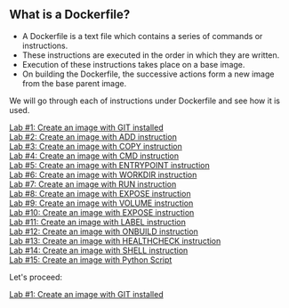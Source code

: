 ## What is a Dockerfile?

- A Dockerfile is a text file which contains a series of commands or instructions. 
- These instructions are executed in the order in which they are written.
- Execution of these instructions takes place on a base image. 
- On building the Dockerfile, the successive actions form a new image from the base parent image.

We will go through each of instructions under Dockerfile and see how it is used.

[Lab #1: Create an image with GIT installed](https://dockerlabs.collabnix.com/beginners/dockerfile/lab1_dockerfile_git.html)<br>
[Lab #2: Create an image with ADD instruction](https://dockerlabs.collabnix.com/beginners/dockerfile/Dockerfile-add.html)<br>
[Lab #3: Create an image with COPY instruction]()<br>
[Lab #4: Create an image with CMD instruction]()<br>
[Lab #5: Create an image with ENTRYPOINT instruction]()<br>
[Lab #6: Create an image with WORKDIR instruction]()<br>
[Lab #7: Create an image with RUN instruction]()<br>
[Lab #8: Create an image with EXPOSE instruction]()<br>
[Lab #9: Create an image with VOLUME instruction]()<br>
[Lab #10: Create an image with EXPOSE instruction]()<br>
[Lab #11: Create an image with LABEL instruction]()<br>
[Lab #12: Create an image with ONBUILD instruction]()<br>
[Lab #13: Create an image with HEALTHCHECK instruction]()<br>
[Lab #14: Create an image with SHELL instruction]()<br>
[Lab #15: Create an image with Python Script]()<br>

Let's proceed:

[Lab #1: Create an image with GIT installed](https://dockerlabs.collabnix.com/beginners/dockerfile/lab1_dockerfile_git.html)<br>


